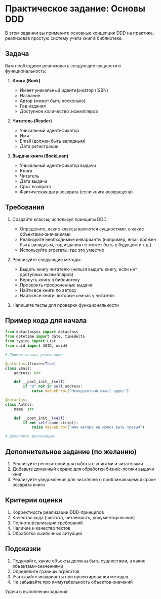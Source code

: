 # Практическое задание: Основы DDD

В этом задании вы примените основные концепции DDD на практике, реализовав простую систему учета книг в библиотеке.

## Задача

Вам необходимо реализовать следующие сущности и функциональность:

1. **Книга (Book)**
   - Имеет уникальный идентификатор (ISBN)
   - Название
   - Автор (может быть несколько)
   - Год издания
   - Доступное количество экземпляров

2. **Читатель (Reader)**
   - Уникальный идентификатор
   - Имя
   - Email (должен быть валидным)
   - Дата регистрации

3. **Выдача книги (BookLoan)**
   - Уникальный идентификатор выдачи
   - Книга
   - Читатель
   - Дата выдачи
   - Срок возврата
   - Фактическая дата возврата (если книга возвращена)

## Требования

1. Создайте классы, используя принципы DDD:
   - Определите, какие классы являются сущностями, а какие объектами-значениями
   - Реализуйте необходимые инварианты (например, email должен быть валидным, год издания не может быть в будущем и т.д.)
   - Используйте агрегаты, где это уместно

2. Реализуйте следующие методы:
   - Выдать книгу читателю (нельзя выдать книгу, если нет доступных экземпляров)
   - Вернуть книгу в библиотеку
   - Проверить просроченные выдачи
   - Найти все книги по автору
   - Найти все книги, которые сейчас у читателя

3. Напишите тесты для проверки функциональности

## Пример кода для начала

```python
from dataclasses import dataclass
from datetime import date, timedelta
from typing import List
from uuid import UUID, uuid4

# Пример начала реализации

@dataclass(frozen=True)
class Email:
    address: str

    def __post_init__(self):
        if "@" not in self.address:
            raise ValueError("Некорректный email адрес")

@dataclass
class Author:
    name: str

    def __post_init__(self):
        if not self.name.strip():
            raise ValueError("Имя автора не может быть пустым")

# Дополните реализацию...
```

## Дополнительное задание (по желанию)

1. Реализуйте репозиторий для работы с книгами и читателями
2. Добавьте доменный сервис для обработки бизнес-логики выдачи книг
3. Реализуйте уведомления для читателей о приближающемся сроке возврата книги

## Критерии оценки

1. Корректность реализации DDD-принципов
2. Качество кода (чистота, читаемость, документирование)
3. Полнота реализации требований
4. Наличие и качество тестов
5. Обработка ошибочных ситуаций

## Подсказки

1. Подумайте, какие объекты должны быть сущностями, а какие объектами-значениями
2. Определите границы агрегатов
3. Учитывайте инварианты при проектировании методов
4. Не забывайте про иммутабельность объектов-значений

Удачи в выполнении задания!
